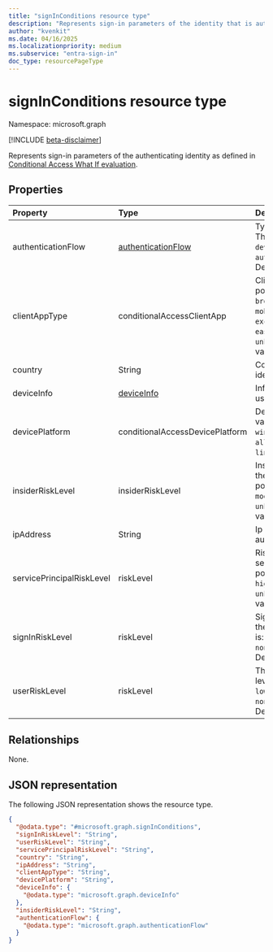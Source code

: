 ```yaml
---
title: "signInConditions resource type"
description: "Represents sign-in parameters of the identity that is authenticating"
author: "kvenkit"
ms.date: 04/16/2025
ms.localizationpriority: medium
ms.subservice: "entra-sign-in"
doc_type: resourcePageType
---
```


# signInConditions resource type

Namespace: microsoft.graph

[!INCLUDE [beta-disclaimer](../../includes/beta-disclaimer.md)]

Represents sign-in parameters of the authenticating identity as defined in [Conditional Access What If evaluation](../api/conditionalaccessroot-evaluate.md).

## Properties
|Property|Type|Description|
|:---|:---|:---|
|authenticationFlow|[authenticationFlow](../resources/authenticationflow.md)| Type of authentication flow. The possible value is: `deviceCodeFlow` or `authenticationTransfer`. Default value is `none`.|
|clientAppType|conditionalAccessClientApp|Client application type. The possible value is: `all`, `browser`, `mobileAppsAndDesktopClients`, `exchangeActiveSync`, `easSupported`, `other`, `unknownFutureValue`. Default value is `all`. |
|country|String|Country from where the identity is authenticating.|
|deviceInfo|[deviceInfo](../resources/deviceinfo.md)|Information about the device used for the sign-in.|
|devicePlatform|conditionalAccessDevicePlatform|Device platform. The possible value is: `android`, `iOS`, `windows`, `windowsPhone`, `macOS`, `all`, `unknownFutureValue`, `linux`. Default value is `all`.|
|insiderRiskLevel|insiderRiskLevel|Insider risk associated with the authenticating user. The possible value is: `none`, `minor`, `moderate`, `elevated`, `unknownFutureValue`. Default value is `none`.|
|ipAddress|String|Ip address of the authenticating identity.|
|servicePrincipalRiskLevel|riskLevel|Risk associated with the service principal. The possible value is: `low`, `medium`, `high`, `hidden`, `none`, `unknownFutureValue`. Default value is `none`.|
|signInRiskLevel|riskLevel|Sign-in risk associated with the user. The possible value is: `low`, `medium`, `high`, `hidden`, `none`, `unknownFutureValue`. Default value is `none`.|
|userRiskLevel|riskLevel|The authenticating user's risk level. The possible value is: `low`, `medium`, `high`, `hidden`, `none`, `unknownFutureValue`. Default value is `none`.|

## Relationships
None.

## JSON representation
The following JSON representation shows the resource type.
<!-- {
  "blockType": "resource",
  "@odata.type": "microsoft.graph.signInConditions"
}
-->
``` json
{
  "@odata.type": "#microsoft.graph.signInConditions",
  "signInRiskLevel": "String",
  "userRiskLevel": "String",
  "servicePrincipalRiskLevel": "String",
  "country": "String",
  "ipAddress": "String",
  "clientAppType": "String",
  "devicePlatform": "String",
  "deviceInfo": {
    "@odata.type": "microsoft.graph.deviceInfo"
  },
  "insiderRiskLevel": "String",
  "authenticationFlow": {
    "@odata.type": "microsoft.graph.authenticationFlow"
  }
}
```

